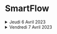 # SmartFlow 
<details>
<summary>Jeudi 6 Avril 2023 </summary>

Elarbi Rikab : 
- [X] Initialisation du projet.
- Ajout d'un systeme d'authentification (en cours de développement).
- Ajout de la page de Connexion (en cours de développement) .
- Ajout de la page d'inscription (en cours de développement) .
</details>

<details>
<summary>Vendredi 7 Avril 2023 </summary>
Elarbi Rikab : 
- [ ] Implementation du DashBoard.
- [ ] Implementation  d'une section Permettant la modification des informations de l'utilisateur.
- [ ] Implementation  d'une section permettant l'envoi du fichier.
</details>

